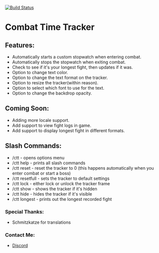 [![Build Status](https://travis-ci.com/gkute/CombatTimeTracker.svg?branch=master)](https://travis-ci.com/gkute/CombatTimeTracker)
# Combat Time Tracker

## Features:

* Automatically starts a custom stopwatch when entering combat.
* Automatically stops the stopwatch when exiting combat.
* Check to see if it's your longest fight, then updates if it was.
* Option to change text color.
* Option to change the text format on the tracker.
* Option to resize the tracker(within reason).
* Option to select which font to use for the text.
* Option to change the backdrop opacity.

## Coming Soon:
* Adding more locale support.
* Add support to view fight logs in game.
* Add support to display longest fight in different formats.

## Slash Commands:

* /ctt - opens options menu
* /ctt help - prints all slash commands
* /ctt reset - reset the tracker to 0 (this happens automatically when you enter combat or start a boss)
* /ctt resetfull - sets the tracker to default settings
* /ctt lock - either lock or unlock the tracker frame
* /ctt show - shows the tracker if it's hidden
* /ctt hide - hides the tracker if it's visible
* /ctt longest - prints out the longest recorded fight

### Special Thanks:
* Schmitzkatze for translations

### Contact Me:
* [Discord](https://discord.gg/37CUxNn)
